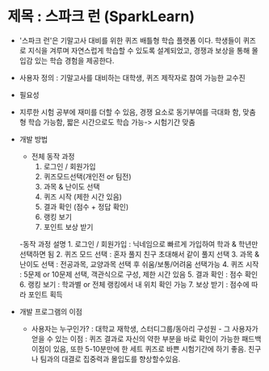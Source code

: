 
# 제목 : 스파크 런 (SparkLearn)
- '스파크 런'은 기말고사 대비를 위한 퀴즈 배틀형 학습 플랫폼 이다. 학생들이 퀴즈로 지식을 겨루며 자연스럽게 학습할 수 있도록 설계되었고, 경쟁과 보상을 통해 몰입감 있는 학습 경험을 제공한다.
- 사용자 정의 : 기말고사를 대비하는 대학생, 퀴즈 제작자로 참여 가능한 교수진
		
- 필요성
- 지루한 시험 공부에 재미를 더할 수 있음, 경쟁 요소로 동기부여를 극대화 함, 맞춤형 학습 가능함, 짧은 시간으로도 학습 가능-> 시험기간 맞춤
		
- 개발 방법
	- 전체 동작 과정   
		1.  로그인 / 회원가입
		2.  퀴즈모드선택(개인전 or 팀전)
		3. 과목 & 난이도 선택
		4. 퀴즈 시작 (제한 시간 있음)
		5. 결과 확인 (점수 + 정답 확인)
		6. 랭킹 보기
		7. 포인트 보상 받기 


	-동작 과정 설명
		1. 로그인 / 회원가입 : 닉네임으로 빠르게 가입하여 학과 & 학년만 선택하면 됨
		2. 퀴즈 모드 선택 : 혼자 풀지 친구 초대해서 같이 풀지 선택
		3. 과목 & 난이도 선택 : 전공과목, 교양과목 선택 후 쉬움/보통/어려움 선택가능
		4. 퀴즈 시작 : 5문제 or 10문제 선택, 객관식으로 구성, 제한 시간 있음
		5. 결과 확인 : 점수 확인
		6. 랭킹 보기 : 학과별 or 전체 랭킹에서 내 위치 확인 가능
		7. 보상 받기 : 점수에 따라 포인트 획득
		 
- 개발 프로그램의 이점
	 - 사용자는 누구인가?  : 대학교 재학생, 스터디그룹/동아리 구성원
	  - 그 사용자가 얻을 수 있는 이점 : 퀴즈 결과로 자신의 약한 부분을 바로 확인이 가능한 패드백 이점이 있음, 또한 5-10분만에 한 세트 퀴즈로 바쁜 시험기간에 하기 좋음. 친구나 팀과의 대결로 집중력과 몰입도를 향상할수있음.
